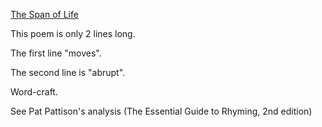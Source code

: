 [The Span of Life](https://www.americanpoems.com/poets/robertfrost/the-span-of-life/)

This poem is only 2 lines long.

The first line "moves".  

The second line is "abrupt".

Word-craft.

See Pat Pattison's analysis (The Essential Guide to Rhyming, 2nd edition)
